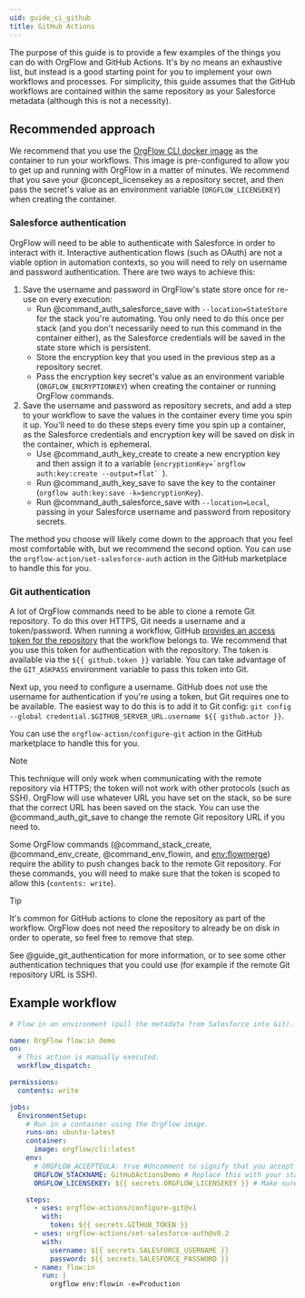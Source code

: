 ```yaml
---
uid: guide_ci_github
title: GitHub Actions
---
```


The purpose of this guide is to provide a few examples of the things you can do with OrgFlow and GitHub Actions. It's by no means an exhaustive list, but instead is a good starting point for you to implement your own workflows and processes. For simplicity, this guide assumes that the GitHub workflows are contained within the same repository as your Salesforce metadata (although this is not a necessity).

## Recommended approach

We recommend that you use the [OrgFlow CLI docker image](https://hub.docker.com/r/orgflow/cli) as the container to run your workflows. This image is pre-configured to allow you to get up and running with OrgFlow in a matter of minutes. We recommend that you save your @concept_licensekey as a repository secret, and then pass the secret's value as an environment variable (`ORGFLOW_LICENSEKEY`) when creating the container.

### Salesforce authentication

OrgFlow will need to be able to authenticate with Salesforce in order to interact with it. Interactive authentication flows (such as OAuth) are not a viable option in automation contexts, so you will need to rely on username and password authentication. There are two ways to achieve this:

1. Save the username and password in OrgFlow's state store once for re-use on every execution:
   - Run @command_auth_salesforce_save with `--location=StateStore` for the stack you're automating. You only need to do this once per stack (and you don't necessarily need to run this command in the container either), as the Salesforce credentials will be saved in the state store which is persistent.
   - Store the encryption key that you used in the previous step as a repository secret.
   - Pass the encryption key secret's value as an environment variable (`ORGFLOW_ENCRYPTIONKEY`) when creating the container or running OrgFlow commands.
2. Save the username and password as repository secrets, and add a step to your workflow to save the values in the container every time you spin it up. You'll need to do these steps every time you spin up a container, as the Salesforce credentials and encryption key will be saved on disk in the container, which is ephemeral.
   - Use @command_auth_key_create to create a new encryption key and then assign it to a variable (``encryptionKey=`orgflow auth:key:create --output=flat` ``).
   - Run @command_auth_key_save to save the key to the container (`orgflow auth:key:save -k=$encryptionKey`).
   - Run @command_auth_salesforce_save with `--location=Local`, passing in your Salesforce username and password from repository secrets.

The method you choose will likely come down to the approach that you feel most comfortable with, but we recommend the second option. You can use the `orgflow-action/set-salesforce-auth` action in the GitHub marketplace to handle this for you.

### Git authentication

A lot of OrgFlow commands need to be able to clone a remote Git repository. To do this over HTTPS, Git needs a username and a token/password. When running a workflow, GitHub [provides an access token for the repository](https://docs.github.com/en/actions/reference/authentication-in-a-workflow) that the workflow belongs to. We recommend that you use this token for authentication with the repository. The token is available via the `${{ github.token }}` variable. You can take advantage of the `GIT_ASKPASS` environment variable to pass this token into Git.

Next up, you need to configure a username. GitHub does not use the username for authentication if you're using a token, but Git requires one to be available. The easiest way to do this is to add it to Git config: `git config --global credential.$GITHUB_SERVER_URL.username ${{ github.actor }}`.

You can use the `orgflow-action/configure-git` action in the GitHub marketplace to handle this for you.

>[!NOTE]
> This technique will only work when communicating with the remote repository via HTTPS; the token will not work with other protocols (such as SSH). OrgFlow will use whatever URL you have set on the stack, so be sure that the correct URL has been saved on the stack. You can use the @command_auth_git_save to change the remote Git repository URL if you need to.

Some OrgFlow commands (@command_stack_create, @command_env_create, @command_env_flowin, and [env:flowmerge](xref:command_env_flowmerge)) require the ability to push changes back to the remote Git repository. For these commands, you will need to make sure that the token is scoped to allow this (`contents: write`).

>[!TIP]
> It's common for GitHub actions to clone the repository as part of the workflow. OrgFlow does not need the repository to already be on disk in order to operate, so feel free to remove that step.

See @guide_git_authentication for more information, or to see some other authentication techniques that you could use (for example if the remote Git repository URL is SSH).

## Example workflow

```yaml
# Flow in an environment (pull the metadata from Salesforce into Git).

name: OrgFlow flow:in demo
on:
  # This action is manually executed.
  workflow_dispatch:

permissions:
  contents: write

jobs:
  EnvironmentSetup:
    # Run in a container using the OrgFlow image.
    runs-on: ubuntu-latest
    container:
      image: orgflow/cli:latest
    env:
      # ORGFLOW_ACCEPTEULA: true #Uncomment to signify that you accept the End User License Agreement.
      ORGFLOW_STACKNAME: GitHubActionsDemo # Replace this with your stack name.
      ORGFLOW_LICENSEKEY: ${{ secrets.ORGFLOW_LICENSEKEY }} # Make sure to add a repository secret called ORGFLOW_LICENSEKEY with your license key in it.

    steps:
      - uses: orgflow-actions/configure-git@v1
        with:
          token: ${{ secrets.GITHUB_TOKEN }}
      - uses: orgflow-actions/set-salesforce-auth@v0.2
        with:
          username: ${{ secrets.SALESFORCE_USERNAME }}
          password: ${{ secrets.SALESFORCE_PASSWORD }}
      - name: flow:in
        run: |
          orgflow env:flowin -e=Production
```
